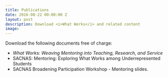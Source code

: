 ```yaml
---
title: Publications
date: 2016-08-22 00:00:00 Z
layout: post
description: Download <i>What Works</i> and related content
image: 
---
```


<p>Download the following documents free of charge:
	<ul><li><i>What Works: Weaving Mentoring into Teaching, Research, and Service</i></li>
	<li>SACNAS: Mentoring: Exploring What Works among Underrepresented Students</li>
	<li>SACNAS Broadening Participation Workshop - Mentoring slides.</li>
